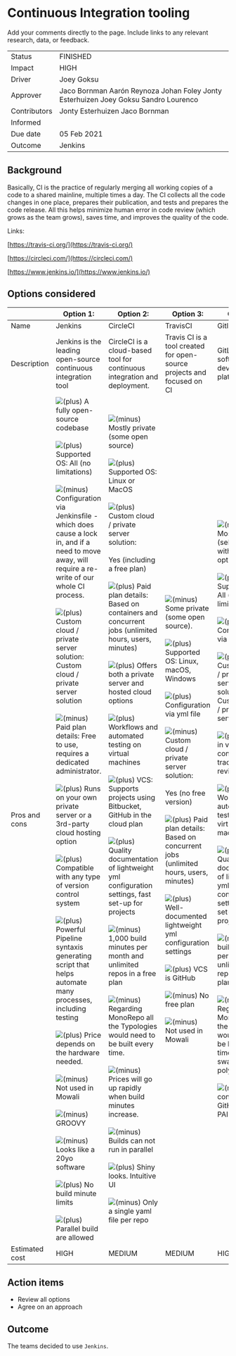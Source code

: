 <!-- SPDX-License-Identifier: Apache-2.0 -->

# Continuous Integration tooling

Add your comments directly to the page. Include links to any relevant research, data, or feedback.

|     |     |
| --- | --- |
| Status | FINISHED |
| Impact | HIGH |
| Driver | Joey Goksu |
| Approver | Jaco Bornman Aarón Reynoza Johan Foley Jonty Esterhuizen Joey Goksu Sandro Lourenco |
| Contributors | Jonty Esterhuizen Jaco Bornman |
| Informed |     |
| Due date | 05 Feb 2021 |
| Outcome | Jenkins |

## Background

Basically, CI is the practice of regularly merging all working copies of a code to a shared mainline, multiple times a day. The CI collects all the code changes in one place, prepares their publication, and tests and prepares the code release. All this helps minimize human error in code review (which grows as the team grows), saves time, and improves the quality of the code.

Links:

[https://travis-ci.org/](https://travis-ci.org/)

[https://circleci.com/](https://circleci.com/)

[https://www.jenkins.io/](https://www.jenkins.io/)

## Options considered

|     | Option 1: | Option 2: | Option 3: | Option 4 |
| --- | --- | --- | --- | --- |
| Name | Jenkins | CircleCI | TravisCI | Gitlab |
| Description | Jenkins is the leading open-source continuous integration tool | CircleCI is a cloud-based tool for continuous integration and deployment. | Travis CI is a tool created for open-source projects and focused on CI | GitLab is a software development platform |
| Pros and cons | ![(plus)](../../images/plus_32.png) A fully open-source codebase<br><br>![(plus)](../../images/plus_32.png) Supported OS: All (no limitations)<br><br>![(minus)](../../images/minus_32.png) Configuration via Jenkinsfile - which does cause a lock in, and if a need to move away, will require a re-write of our whole CI process.<br><br>![(plus)](../../images/plus_32.png) Custom cloud / private server solution: Custom cloud / private server solution<br><br>![(minus)](../../images/minus_32.png) Paid plan details: Free to use, requires a dedicated administrator.<br><br>![(plus)](../../images/plus_32.png) Runs on your own private server or a 3rd-party cloud hosting option<br><br>![(plus)](../../images/plus_32.png) Compatible with any type of version control system<br><br>![(plus)](../../images/plus_32.png) Powerful Pipeline syntaxis generating script that helps automate many processes, including testing<br><br>![(plus)](../../images/plus_32.png) Price depends on the hardware needed.<br><br>![(minus)](../../images/minus_32.png) Not used in Mowali<br><br>![(minus)](../../images/minus_32.png) GROOVY<br><br>![(minus)](../../images/minus_32.png) Looks like a 20yo software<br><br>![(plus)](../../images/plus_32.png) No build minute limits<br><br>![(plus)](../../images/plus_32.png) Parallel build are allowed | ![(minus)](../../images/minus_32.png) Mostly private (some open source)<br><br>![(plus)](../../images/plus_32.png) Supported OS: Linux or MacOS<br><br>![(plus)](../../images/plus_32.png) Custom cloud / private server solution:<br><br>Yes (including a free plan)<br><br>![(plus)](../../images/plus_32.png) Paid plan details: Based on containers and concurrent jobs (unlimited hours, users, minutes)<br><br>![(plus)](../../images/plus_32.png) Offers both a private server and hosted cloud options<br><br>![(plus)](../../images/plus_32.png) Workflows and automated testing on virtual machines<br><br>![(plus)](../../images/plus_32.png) VCS: Supports projects using Bitbucket, GitHub in the cloud plan<br><br>![(plus)](../../images/plus_32.png) Quality documentation of lightweight yml configuration settings, fast set-up for projects<br><br>![(minus)](../../images/minus_32.png) 1,000 build minutes per month and unlimited repos in a free plan<br><br>![(minus)](../../images/minus_32.png) Regarding MonoRepo all the Typologies would need to be built every time.<br><br>![(minus)](../../images/minus_32.png) Prices will go up rapidly when build minutes increase.<br><br>![(minus)](../../images/minus_32.png) Builds can not run in parallel<br><br>![(plus)](../../images/plus_32.png) Shiny looks. Intuitive UI<br><br>![(minus)](../../images/minus_32.png) Only a single yaml file per repo | ![(minus)](../../images/minus_32.png) Some private (some open source).<br><br>![(plus)](../../images/plus_32.png) Supported OS: Linux, macOS, Windows<br><br>![(plus)](../../images/plus_32.png) Configuration via yml file<br><br>![(minus)](../../images/minus_32.png) Custom cloud / private server solution:<br><br>Yes (no free version)<br><br>![(plus)](../../images/plus_32.png) Paid plan details: Based on concurrent jobs (unlimited hours, users, minutes)<br><br>![(plus)](../../images/plus_32.png) Well-documented lightweight yml configuration settings<br><br>![(plus)](../../images/plus_32.png) VCS is GitHub<br><br>![(minus)](../../images/minus_32.png) No free plan<br><br>![(minus)](../../images/minus_32.png) Not used in Mowali | ![(minus)](../../images/minus_32.png) Mostly free (selfhosted) with paid options<br><br>![(plus)](../../images/plus_32.png) Supported OS: All (no limitations)<br><br>![(plus)](../../images/plus_32.png) Configuration via yml file<br><br>![(plus)](../../images/plus_32.png) Custom cloud / private server solution: Custom cloud / private server solution<br><br>![(plus)](../../images/plus_32.png) built-in version control, issue tracking, code review,<br><br>![(plus)](../../images/plus_32.png) Workflows and automated testing on virtual machines<br><br>![(plus)](../../images/plus_32.png) Quality documentation of lightweight yml configuration settings, fast set-up for projects<br><br>![(minus)](../../images/minus_32.png) 400 build minutes per month and unlimited repos in a free plan<br><br>![(minus)](../../images/minus_32.png) Regarding MonoRepo all the Typologies would need to be built every time unless we swap to polyrepo.<br><br>![(minus)](../../images/minus_32.png) connection to GitHub only in PAID VERSION |
| Estimated cost | HIGH | MEDIUM | MEDIUM | HIGH |

## Action items

- Review all options
- Agree on an approach

## Outcome

The teams decided to use `Jenkins`.
